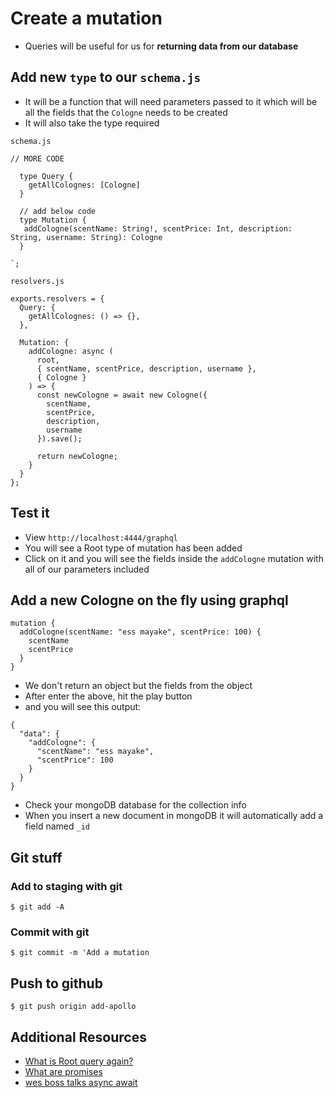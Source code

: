 # Create a mutation
* Queries will be useful for us for **returning data from our database**

## Add new `type` to our `schema.js`
* It will be a function that will need parameters passed to it which will be all the fields that the `Cologne` needs to be created
* It will also take the type required

`schema.js`

```
// MORE CODE

  type Query {
    getAllColognes: [Cologne]
  }
  
  // add below code
  type Mutation {
   addCologne(scentName: String!, scentPrice: Int, description: String, username: String): Cologne
  }

`;
```

`resolvers.js`

```
exports.resolvers = {
  Query: {
    getAllColognes: () => {},
  },

  Mutation: {
    addCologne: async (
      root,
      { scentName, scentPrice, description, username },
      { Cologne }
    ) => {
      const newCologne = await new Cologne({
        scentName,
        scentPrice,
        description,
        username
      }).save();

      return newCologne;
    }
  }
};
```

## Test it
* View `http://localhost:4444/graphql`
* You will see a Root type of mutation has been added
* Click on it and you will see the fields inside the `addCologne` mutation with all of our parameters included

## Add a new Cologne on the fly using graphql
```
mutation {
  addCologne(scentName: "ess mayake", scentPrice: 100) {
    scentName
    scentPrice
  }
}
```

* We don't return an object but the fields from the object
* After enter the above, hit the play button
* and you will see this output:

```
{
  "data": {
    "addCologne": {
      "scentName": "ess mayake",
      "scentPrice": 100
    }
  }
}
```

* Check your mongoDB database for the collection info
* When you insert a new document in mongoDB it will automatically add a field named `_id`

## Git stuff

### Add to staging with git
`$ git add -A`

### Commit with git
`$ git commit -m 'Add a mutation`

## Push to github
`$ git push origin add-apollo`

## Additional Resources
* [What is Root query again?](https://graphql.org/learn/execution/)
* [What are promises](https://www.youtube.com/watch?v=2d7s3spWAzo)
* [wes boss talks async await](https://www.youtube.com/watch?v=9YkUCxvaLEk)
